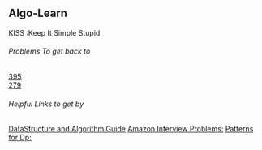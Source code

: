 ## Algo-Learn
KISS :Keep It Simple Stupid
###### Problems To get back to
[395](https://github.com/ctfu/Leetcode/blob/master/algorithm/longestSubstringWithAtLeaseKRepeating.java)                                  
[279](https://leetcode.com/problems/perfect-squares/)

###### Helpful Links to get by 
[DataStructure and Algorithm Guide](https://leetcode.com/discuss/general-discussion/494279/comprehensive-data-structure-and-algorithm-study-guide)
[Amazon Interview Problems:](https://leetcode.com/discuss/interview-question/481968/Amazon-Interview-Problems-List-(Updated)/430085) [Patterns for Dp:](https://leetcode.com/discuss/general-discussion/458695/dynamic-programming-patterns)                                  
